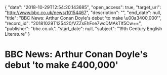 {
  "date": "2018-10-29T12:54:20.143685", 
  "open_access": true, 
  "target_url": "http://www.bbc.co.uk/news/10154467", 
  "description": "", 
  "end_date": null, 
  "title": "BBC News: Arthur Conan Doyle's debut 'to make \u00a3400,000'", 
  "record_id": "20181029T125420/VZZsEhFse7wcDMAkTlf5Cw==", 
  "publisher": "bbc.co.uk", 
  "start_date": null, 
  "subject": "19th Century English Literature"
}

# BBC News: Arthur Conan Doyle's debut 'to make £400,000'

